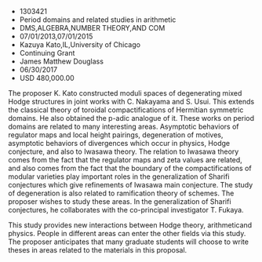 
* 1303421
* Period domains and related studies in arithmetic
* DMS,ALGEBRA,NUMBER THEORY,AND COM
* 07/01/2013,07/01/2015
* Kazuya Kato,IL,University of Chicago
* Continuing Grant
* James Matthew Douglass
* 06/30/2017
* USD 480,000.00

The proposer K. Kato constructed moduli spaces of degenerating mixed Hodge
structures in joint works with C. Nakayama and S. Usui. This extends the
classical theory of toroidal compactifications of Hermitian symmetric domains.
He also obtained the p-adic analogue of it. These works on period domains are
related to many interesting areas. Asymptotic behaviors of regulator maps and
local height pairings, degeneration of motives, asymptotic behaviors of
divergences which occur in physics, Hodge conjecture, and also to Iwasawa
theory. The relation to Iwasawa theory comes from the fact that the regulator
maps and zeta values are related, and also comes from the fact that the boundary
of the compactifications of modular varieties play important roles in the
generalization of Sharifi conjectures which give refinements of Iwasawa main
conjecture. The study of degeneration is also related to ramification theory of
schemes. The proposer wishes to study these areas. In the generalization of
Sharifi conjectures, he collaborates with the co-principal investigator T.
Fukaya.

This study provides new interactions between Hodge theory, arithmeticand
physics. People in different areas can enter the other fields via this study.
The proposer anticipates that many graduate students will choose to write theses
in areas related to the materials in this proposal.
